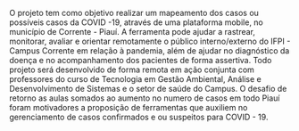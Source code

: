 O projeto tem como objetivo realizar um mapeamento dos casos ou possíveis casos da COVID -19, através de uma plataforma mobile, no município de Corrente - Piauí. A ferramenta pode ajudar a rastrear, monitorar, avaliar e orientar remotamente o público interno/externo do IFPI - Campus Corrente em relação à pandemia,  além de ajudar no diagnóstico da doença e no acompanhamento dos pacientes de forma assertiva. Todo projeto será desenvolvido de forma remota em ação conjunta com professores do curso de Tecnologia em Gestão Ambiental, Análise e Desenvolvimento de Sistemas e o setor de saúde do Campus. O desafio de retorno as aulas somados ao aumento no numero de casos em todo Piauí foram motivadores a proposição de ferramentas que auxiliem no gerenciamento de casos confirmados e ou suspeitos para COVID - 19.

